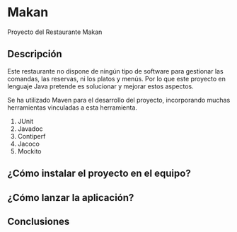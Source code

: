 # Makan

Proyecto del Restaurante Makan

## Descripción

Este restaurante no dispone de ningún tipo de software para gestionar las comandas, las reservas, ni los platos y menús. Por lo que este proyecto en lenguaje Java pretende es solucionar y mejorar estos aspectos. 

Se ha utilizado Maven para el desarrollo del proyecto, incorporando muchas herramientas vinculadas a esta herramienta.

1) JUnit
2) Javadoc
3) Contiperf
4) Jacoco
5) Mockito

## ¿Cómo instalar el proyecto en el equipo?

## ¿Cómo lanzar la aplicación?

## Conclusiones
